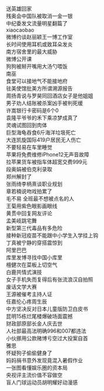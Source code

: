 送英雄回家  
残奥会中国队被取消一金一银  
中纪委发文流量明星翻篇了  
xiaocaobao  
微博约谈赵丽颖王一博工作室  
长时间使用耳机或致耳朵发炎  
南方宿舍里的最大威胁  
微博公开课  
狗狗被掰开嘴用大汤勺喂饭  
南巫  
食堂可以接地气不能接地府  
驻美使馆批美方所谓溯源报告  
周扬青说与罗昊同回酒店女子是他姐姐  
男子劝人结账被杀案凶手被判死缓  
许嵩银行卡密码是6个0  
袁隆平爷爷的禾下乘凉梦成真了  
灵魂试图回到肉体  
巨型海龟吞食6斤海洋垃圾死亡  
大连凯旋国际419户居民无人伤亡  
不要轻易在车里睡觉  
苹果将免费维修iPhone12无声音故障  
拉苹果货车被指车体超宽交费999元  
段奥娟被伯克利录取  
郑州解封了  
张雨绮李柄熹谈职业规划  
章若楠说吻戏拍累了  
毛不易 全班最不想被点名的人  
王菊用紫色眼影画眼线  
黄贯中回复网友评论  
孟美岐跳宅舞  
新型第三代毒品有多危险  
接种新冠疫苗不能跟中小学生入学挂上钩  
丁真被宁静的穿搭震惊到  
阿里巴巴  
库里发博寻找中国小库里  
檀健次在菜板上切空气  
白鹿共情式演技  
女子手机失而复得后有张流浪汉自拍照  
废话文学大赛  
王源被催考主持人证  
任嘉伦心疼周生辰  
中方坚决反对日本儿童版防卫白皮书  
昆明15栋烂尾楼爆破场面震撼  
财政部原部长金人庆去世  
人社部最高法明确996和007都违法  
小伙挪用公款赌博亏空过大投案自首  
雅思  
怀疑狗子偷偷健身了  
妈妈捐书意外发现竟混入暑假作业  
一张图看懂娱乐圈的资本局  
央视评主流价值不容做空  
盲人门球运动员胡明耀好动漫感  
